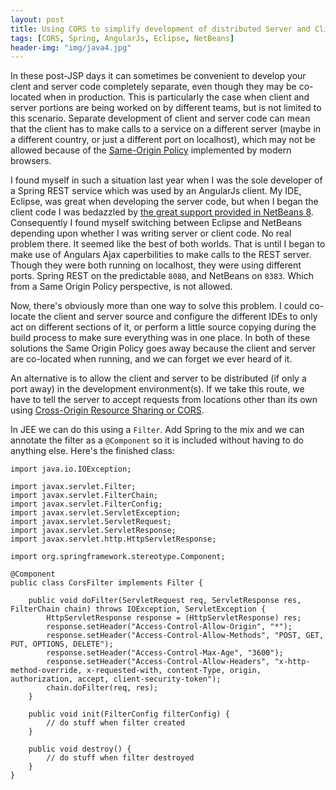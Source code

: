 ```yaml
---
layout: post
title: Using CORS to simplify development of distributed Server and Client applications
tags: [CORS, Spring, AngularJs, Eclipse, NetBeans]
header-img: "img/java4.jpg"
---
```

In these post-JSP days it can sometimes be convenient to develop your clent and server code completely separate, even though they may be co-located when in production. This is particularly the case when client and server portions are being worked on by different teams, but is not limited to this scenario. Separate development of client and server code can mean that the client has to make calls to a service on a different server (maybe in a different country, or just a different port on localhost), which may not be allowed because of the [Same-Origin Policy](http://en.wikipedia.org/wiki/Same-origin_policy) implemented by modern browsers.

I found myself in such a situation last year when I was the sole developer of a Spring REST service which was used by an AngularJs client. My IDE, Eclipse, was great when developing the server code, but when I began the client code I was bedazzled by [the great support provided in NetBeans 8](https://blogs.oracle.com/geertjan/entry/integrated_angularjs_development). Consequently I found myself switching between Eclipse and NetBeans depending upon whether I was writing server or client code. No real problem there. It seemed like the best of both worlds. That is until I began to make use of Angulars Ajax caperbilities to make calls to the REST server. Though they were both running on localhost, they were using different ports. Spring REST on the predictable `8080`,  and NetBeans on `8383`. Which from a Same Origin Policy perspective, is not allowed.

Now, there's obviously more than one way to solve this problem. I could co-locate the client and server source and configure the different IDEs to only act on different sections of it, or perform a little source copying during the build process to make sure everything was in one place. In both of these solutions the Same Origin Policy goes away because the client and server are co-located when running, and we can forget we ever heard of it.

An alternative is to allow the client and server to be distributed (if only a port away) in the development environment(s). If we take this route, we have to tell the server to accept requests from locations other than its own using [Cross-Origin Resource Sharing or CORS](http://www.w3.org/TR/cors/).

In JEE we can do this using a `Filter`. Add Spring to the mix and we can annotate the filter as a `@Component` so it is included without having to do anything else. Here's the finished class:

	import java.io.IOException;
	
	import javax.servlet.Filter;
	import javax.servlet.FilterChain;
	import javax.servlet.FilterConfig;
	import javax.servlet.ServletException;
	import javax.servlet.ServletRequest;
	import javax.servlet.ServletResponse;
	import javax.servlet.http.HttpServletResponse;
	
	import org.springframework.stereotype.Component;
	
	@Component
	public class CorsFilter implements Filter {
	
		public void doFilter(ServletRequest req, ServletResponse res, FilterChain chain) throws IOException, ServletException {
			HttpServletResponse response = (HttpServletResponse) res;
			response.setHeader("Access-Control-Allow-Origin", "*");
			response.setHeader("Access-Control-Allow-Methods", "POST, GET, PUT, OPTIONS, DELETE");
			response.setHeader("Access-Control-Max-Age", "3600");
			response.setHeader("Access-Control-Allow-Headers", "x-http-method-override, x-requested-with, content-Type, origin, authorization, accept, client-security-token");
			chain.doFilter(req, res);
		}
	
		public void init(FilterConfig filterConfig) {
			// do stuff when filter created
		}
	
		public void destroy() {
			// do stuff when filter destroyed
		}
	}
